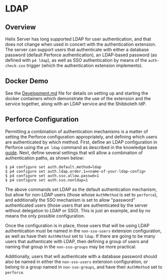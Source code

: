 # LDAP

## Overview

Helix Server has long supported LDAP for user authentication, and that does not
change when used in concert with the authentication extension. The server can
support users that authenticate with either a database password (default
Perforce authentication), an LDAP-based password (as defined with `p4 ldap`), as
well as SSO authentication by means of the `auth-check-sso` trigger (which the
authentication extension implements).

## Docker Demo

See the [Development.md](./Development.md) file for details on setting up and
starting the docker containers which demonstrate the use of the extension and
the service together, along with an LDAP service and the Shibboleth IdP.

## Perforce Configuration

Permitting a combination of authentication mechanisms is a matter of setting the
Perforce configuration appropriately, and defining which users are authenticated
by which method. First, define an LDAP configuration in Perforce using the `p4
ldap` command as described in the knowledge base
[guide](https://community.perforce.com/s/article/2590). Next, define several
settings that will allow a combination of authentication paths, as shown below:

```shell
$ p4 configure set auth.default.method=ldap
$ p4 configure set auth.ldap.order.1=<name-of-your-ldap-config>
$ p4 configure set auth.sso.allow.passwd=1
$ p4 configure set auth.sso.nonldap=1
```

The above commands set LDAP as the default authentication mechanism, but allow
for non-LDAP users (those whose `AuthMethod` is set to `perforce`), and
additionally the SSO mechanism is set to allow "password" authenticated users
(those users that are authenticated by the server without delegation to LDAP or
SSO). This is just an example, and by no means the only possible configuration.

Once the configuration is in place, those users that will be using LDAP
authentication must be named in the `non-sso-users` extension configuration, as
well as have their `AuthMethod` set to `ldap`. If there are going to be many
users that authenticate with LDAP, then defining a group of users and naming
that group in the `non-sso-groups` may be more practical.

Additionally, users that will authenticate with a database password should also
be named in either the `non-sso-users` extension configuration, or belong to a
group named in `non-sso-groups`, and have their `AuthMethod` set to `perforce`.
